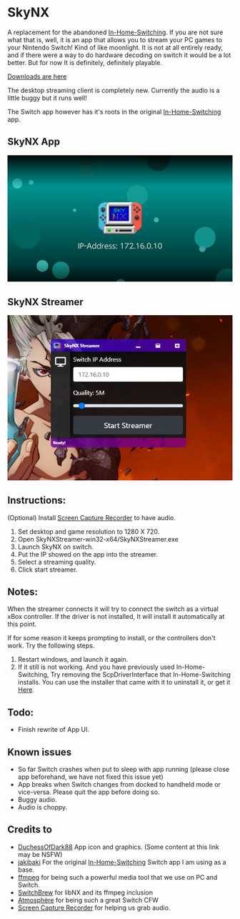# SkyNX
A replacement for the abandoned [In-Home-Switching](https://github.com/jakibaki/In-Home-Switching/blob/master/README.md).
If you are not sure what that is, well, it is an app that allows you to stream your PC games to your Nintendo Switch! Kind of like moonlight. It is not at all entirely ready, and if there were a way to do hardware decoding on switch it would be a lot better. But for now It is definitely, definitely playable.

[Downloads are here](https://github.com/DevL0rd/SkyNX/releases)

The desktop streaming client is completely new. Currently the audio is a little buggy but it runs well!

The Switch app however has it's roots in the original [In-Home-Switching](https://github.com/jakibaki/In-Home-Switching/blob/master/README.md) app.

## SkyNX App
![SkyNX App](Screenshots/App.jpg "SkyNX App")

## SkyNX Streamer
![SkyNX Streamer](Screenshots/Streamer.png "SkyNX Streamer")

## Instructions:
(Optional) Install [Screen Capture Recorder](https://github.com/rdp/screen-capture-recorder-to-video-windows-free/releases) to have audio.
1. Set desktop and game resolution to 1280 X 720.
2. Open SkyNXStreamer-win32-x64/SkyNXStreamer.exe
3. Launch SkyNX on switch.
4. Put the IP showed on the app into the streamer.
5. Select a streaming quality.
6. Click start streamer.

## Notes:
When the streamer connects it will try to connect the switch as a virtual xBox controller. If the driver is not installed, It will install it automatically at this point.

If for some reason it keeps prompting to install, or the controllers don't work. Try the following steps.

1. Restart windows, and launch it again.
2. If it still is not working. And you have previously used In-Home-Switching, Try removing the ScpDriverInterface that In-Home-Switching installs. You can use the installer that came with it to uninstall it, or get it [Here](https://github.com/mogzol/ScpDriverInterface/releases/download/1.1/ScpDriverInterface_v1.1.zip).

## Todo:
  * Finish rewrite of App UI.

## Known issues
  * So far Switch crashes when put to sleep with app running (please close app beforehand, we have not fixed this issue yet)
  * App breaks when Switch changes from docked to handheld mode or vice-versa. Please quit the app before doing so.
  * Buggy audio.
  * Audio is choppy.

## Credits to
* [DuchessOfDark88](https://twitter.com/DuchessOfDark88) App icon and graphics. (Some content at this link may be NSFW)
* [jakibaki](https://github.com/jakibaki) For the original [In-Home-Switching](https://github.com/jakibaki/In-Home-Switching/blob/master/README.md) Switch app I am using as a base.
* [ffmpeg](https://www.ffmpeg.org/) for being such a powerful media tool that we use on PC and Switch.
* [SwitchBrew](https://switchbrew.org/) for libNX and its ffmpeg inclusion
* [Atmosphère](https://github.com/Atmosphere-NX/Atmosphere) for being such a great Switch CFW
* [Screen Capture Recorder](https://github.com/rdp/screen-capture-recorder-to-video-windows-free) for helping us grab audio.
